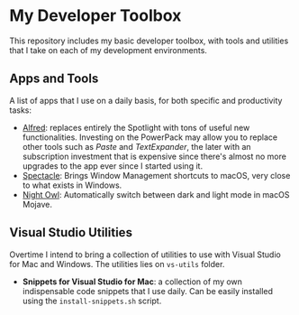 # My Developer Toolbox
This repository includes my basic developer toolbox, with tools and utilities that I take on each of my development environments.

## Apps and Tools
A list of apps that I use on a daily basis, for both specific and productivity tasks:

* [Alfred](https://www.alfredapp.com): replaces entirely the Spotlight with tons of useful new functionalities. Investing on the PowerPack may allow you to replace other tools such as _Paste_ and _TextExpander_, the later with an subscription investment that is expensive since there's almost no more upgrades to the app ever since I started using it. 
* [Spectacle](https://www.spectacleapp.com): Brings Window Management shortcuts to macOS, very close to what exists in Windows.
* [Night Owl](https://nightowl.kramser.xyz): Automatically switch between dark and light mode in macOS Mojave.


## Visual Studio Utilities
Overtime I intend to bring a collection of utilities to use with Visual Studio for Mac and Windows. The utilities lies on `vs-utils` folder.

* **Snippets for Visual Studio for Mac**: a collection of my own indispensable code snippets that I use daily. Can be easily installed using the `install-snippets.sh` script.